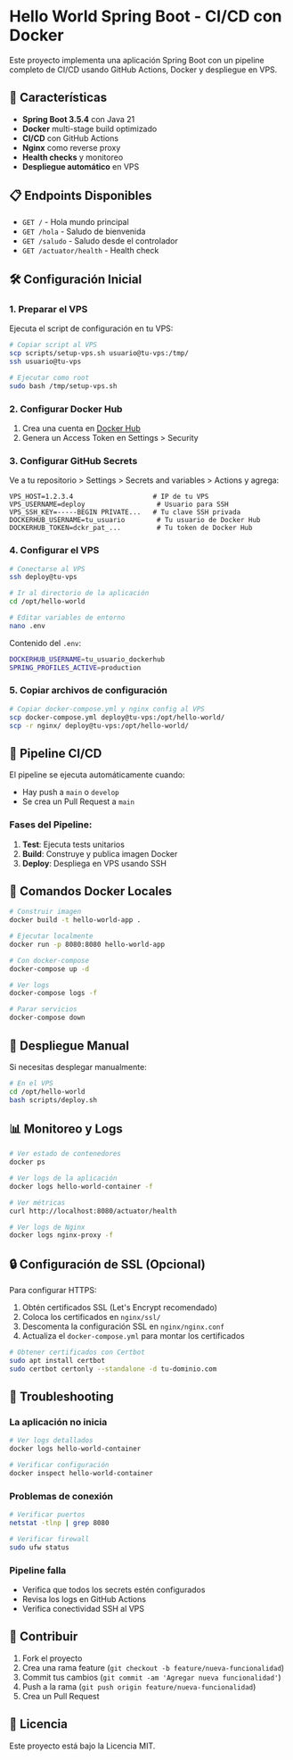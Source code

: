 # Hello World Spring Boot - CI/CD con Docker

Este proyecto implementa una aplicación Spring Boot con un pipeline completo de CI/CD usando GitHub Actions, Docker y despliegue en VPS.

## 🚀 Características

- **Spring Boot 3.5.4** con Java 21
- **Docker** multi-stage build optimizado
- **CI/CD** con GitHub Actions
- **Nginx** como reverse proxy
- **Health checks** y monitoreo
- **Despliegue automático** en VPS

## 📋 Endpoints Disponibles

- `GET /` - Hola mundo principal
- `GET /hola` - Saludo de bienvenida
- `GET /saludo` - Saludo desde el controlador
- `GET /actuator/health` - Health check

## 🛠️ Configuración Inicial

### 1. Preparar el VPS

Ejecuta el script de configuración en tu VPS:

```bash
# Copiar script al VPS
scp scripts/setup-vps.sh usuario@tu-vps:/tmp/
ssh usuario@tu-vps

# Ejecutar como root
sudo bash /tmp/setup-vps.sh
```

### 2. Configurar Docker Hub

1. Crea una cuenta en [Docker Hub](https://hub.docker.com/)
2. Genera un Access Token en Settings > Security

### 3. Configurar GitHub Secrets

Ve a tu repositorio > Settings > Secrets and variables > Actions y agrega:
 
```
VPS_HOST=1.2.3.4                    # IP de tu VPS
VPS_USERNAME=deploy                  # Usuario para SSH
VPS_SSH_KEY=-----BEGIN PRIVATE...   # Tu clave SSH privada
DOCKERHUB_USERNAME=tu_usuario        # Tu usuario de Docker Hub
DOCKERHUB_TOKEN=dckr_pat_...         # Tu token de Docker Hub
```

### 4. Configurar el VPS

```bash
# Conectarse al VPS
ssh deploy@tu-vps

# Ir al directorio de la aplicación
cd /opt/hello-world

# Editar variables de entorno
nano .env
```

Contenido del `.env`:
```bash
DOCKERHUB_USERNAME=tu_usuario_dockerhub
SPRING_PROFILES_ACTIVE=production
```

### 5. Copiar archivos de configuración

```bash
# Copiar docker-compose.yml y nginx config al VPS
scp docker-compose.yml deploy@tu-vps:/opt/hello-world/
scp -r nginx/ deploy@tu-vps:/opt/hello-world/
```

## 🔄 Pipeline CI/CD

El pipeline se ejecuta automáticamente cuando:
- Hay push a `main` o `develop`
- Se crea un Pull Request a `main`

### Fases del Pipeline:

1. **Test**: Ejecuta tests unitarios
2. **Build**: Construye y publica imagen Docker
3. **Deploy**: Despliega en VPS usando SSH

## 🐳 Comandos Docker Locales

```bash
# Construir imagen
docker build -t hello-world-app .

# Ejecutar localmente
docker run -p 8080:8080 hello-world-app

# Con docker-compose
docker-compose up -d

# Ver logs
docker-compose logs -f

# Parar servicios
docker-compose down
```

## 🔧 Despliegue Manual

Si necesitas desplegar manualmente:

```bash
# En el VPS
cd /opt/hello-world
bash scripts/deploy.sh
```

## 📊 Monitoreo y Logs

```bash
# Ver estado de contenedores
docker ps

# Ver logs de la aplicación
docker logs hello-world-container -f

# Ver métricas
curl http://localhost:8080/actuator/health

# Ver logs de Nginx
docker logs nginx-proxy -f
```

## 🔒 Configuración de SSL (Opcional)

Para configurar HTTPS:

1. Obtén certificados SSL (Let's Encrypt recomendado)
2. Coloca los certificados en `nginx/ssl/`
3. Descomenta la configuración SSL en `nginx/nginx.conf`
4. Actualiza el `docker-compose.yml` para montar los certificados

```bash
# Obtener certificados con Certbot
sudo apt install certbot
sudo certbot certonly --standalone -d tu-dominio.com
```

## 🚨 Troubleshooting

### La aplicación no inicia
```bash
# Ver logs detallados
docker logs hello-world-container

# Verificar configuración
docker inspect hello-world-container
```

### Problemas de conexión
```bash
# Verificar puertos
netstat -tlnp | grep 8080

# Verificar firewall
sudo ufw status
```

### Pipeline falla
- Verifica que todos los secrets estén configurados
- Revisa los logs en GitHub Actions
- Verifica conectividad SSH al VPS

## 🤝 Contribuir

1. Fork el proyecto
2. Crea una rama feature (`git checkout -b feature/nueva-funcionalidad`)
3. Commit tus cambios (`git commit -am 'Agregar nueva funcionalidad'`)
4. Push a la rama (`git push origin feature/nueva-funcionalidad`)
5. Crea un Pull Request

## 📝 Licencia

Este proyecto está bajo la Licencia MIT.
